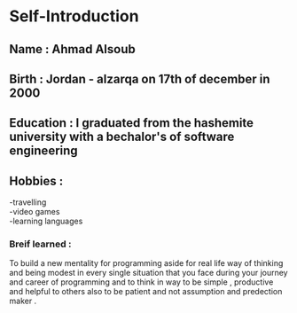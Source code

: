 # Self-Introduction
## Name : Ahmad Alsoub 
## Birth : Jordan - alzarqa on 17th of december in 2000 
## Education : I graduated from the hashemite university with a bechalor's of software engineering 
## Hobbies : 
-travelling <br>
-video games <br>
-learning languages 

### Breif learned : 
To build a new mentality for programming aside for real life way of thinking 
and being modest in every single situation that you face during your journey and career of programming 
and to think in way to be simple , productive and helpful to others 
also to be patient and not assumption and predection maker . 
